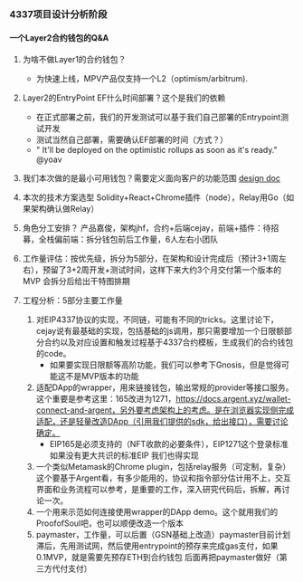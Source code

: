 ### 4337项目设计分析阶段

#### 一个Layer2合约钱包的Q&A

1. 为啥不做Layer1的合约钱包？
   - 为快速上线，MPV产品仅支持一个L2（optimism/arbitrum).
2. Layer2的EntryPoint EF什么时间部署？这个是我们的依赖
   - 在正式部署之前，我们的开发测试可以基于我们自己部署的Entrypoint测试开发
   - 测试当然自己部署，需要确认EF部署的时间（方式？）
   - " It'll be deployed on the optimistic rollups as soon as it's ready." @yoav
3. 我们本次做的是最小可用钱包？需要定义面向客户的功能范围
   [design doc](1-4337-wallet-design.md)
4. 本次的技术方案选型
Solidity+React+Chrome插件（node），Relay用Go（如果架构确认做Relay）
5. 角色分工安排？
产品嘉俊，架构jhf，合约+后端cejay，前端+插件：待招募，全栈偏前端：拆分钱包前后工作量，6人左右小团队
6. 工作量评估：按优先级，拆分为5部分，在架构和设计完成后（预计3+1周左右），预留了3+2周开发+测试时间，这样下来大约3个月交付第一个版本的MVP
会拆分后给出干特图排期

7. 工程分析：5部分主要工作量
   1. 对EIP4337协议的实现，不同链，可能有不同的tricks。这里讨论下，cejay说有最基础的实现，包括基础的js调用，那只需要增加一个日限额部分合约以及对应设置和触发过程基于4337合约模板，生成我们的合约钱包的code。
      - 如果要实现日限额等高阶功能，我们可以参考下Gnosis，但是觉得可能这不是MVP版本的功能
   2. 适配DApp的wrapper，用来链接钱包，输出常规的provider等接口服务。这个重要是参考这里：165改进为1271，https://docs.argent.xyz/wallet-connect-and-argent，另外要考虑架构上的考虑。是在浏览器实现侧完成适配，还是轻量改造DApp（引用我们提供的sdk，给出接口），需要讨论确定。
      - EIP165是必须支持的（NFT收款的必要条件），EIP1271这个登录标准如果没有更大共识的标准EIP 我们也得实现
   3. 一个类似Metamask的Chrome plugin，包括relay服务（可定制，复杂）这个要基于Argent看，有多少能用的，协议和指令部分估计用不上，交互界面和业务流程可以参考，是重要的工作，深入研究代码后，拆解，再讨论一次。
   4. 一个用来示范如何连接使用wrapper的DApp demo。这个就用我们的ProofofSoul吧，也可以顺便改造一个版本
   5. paymaster，工作量，可以后置（GSN基础上改造）paymaster目前计划滞后，先用测试网，然后使用entrypoint的预存来完成gas支付，如果0.1MVP，就是需要先预存ETH到合约钱包 后面再把paymaster做好（第三方代付支付）

